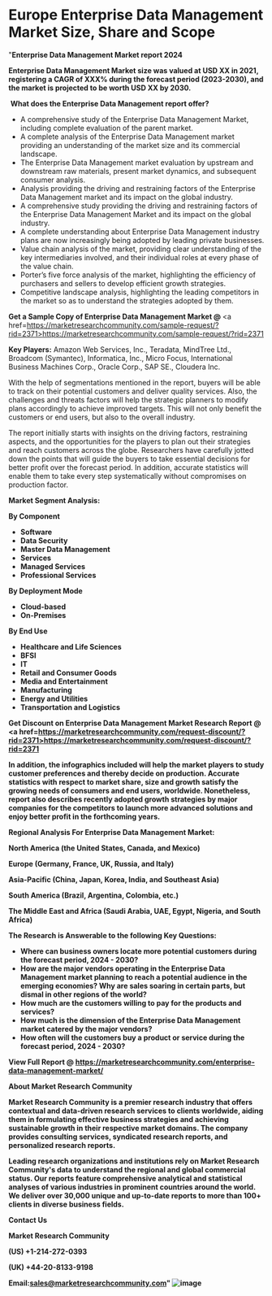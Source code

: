 # Europe Enterprise Data Management Market Size, Share and Scope
"<strong>Enterprise Data Management Market report 2024</strong>

<strong>Enterprise Data Management Market size was valued at USD XX in 2021, registering a CAGR of XXX% during the forecast period (2023-2030), and the market is projected to be worth USD XX by 2030.</strong>

 <strong><b>What does the Enterprise Data Management report offer?</b></strong>
<ul>
  <li>A comprehensive study of the Enterprise Data Management Market, including complete evaluation of the parent market.</li>
  <li>A complete analysis of the Enterprise Data Management market providing an understanding of the market size and its commercial landscape.</li>
  <li>The Enterprise Data Management market evaluation by upstream and downstream raw materials, present market dynamics, and subsequent consumer analysis.</li>
  <li>Analysis providing the driving and restraining factors of the Enterprise Data Management market and its impact on the global industry.</li>
  <li>A comprehensive study providing the driving and restraining factors of the Enterprise Data Management Market and its impact on the global industry.</li>
  <li>A complete understanding about Enterprise Data Management industry plans are now increasingly being adopted by leading private businesses.</li>
  <li>Value chain analysis of the market, providing clear understanding of the key intermediaries involved, and their individual roles at every phase of the value chain.</li>
  <li>Porter’s five force analysis of the market, highlighting the efficiency of purchasers and sellers to develop efficient growth strategies.</li>
  <li>Competitive landscape analysis, highlighting the leading competitors in the market so as to understand the strategies adopted by them.</li>
</ul>

<strong>Get a Sample Copy of Enterprise Data Management Market @ </strong><a href=https://marketresearchcommunity.com/sample-request/?rid=2371><u>https://marketresearchcommunity.com/sample-request/?rid=2371</u></a>

<strong>Key Players:</strong> 
Amazon Web Services, Inc., Teradata, MindTree Ltd., Broadcom (Symantec), Informatica, Inc., Micro Focus, International Business Machines Corp., Oracle Corp., SAP SE., Cloudera Inc.

With the help of segmentations mentioned in the report, buyers will be able to track on their potential customers and deliver quality services. Also, the challenges and threats factors will help the strategic planners to modify plans accordingly to achieve improved targets. This will not only benefit the customers or end users, but also to the overall industry.

The report initially starts with insights on the driving factors, restraining aspects, and the opportunities for the players to plan out their strategies and reach customers across the globe. Researchers have carefully jotted down the points that will guide the buyers to take essential decisions for better profit over the forecast period. In addition, accurate statistics will enable them to take every step systematically without compromises on production factor.

<strong>Market Segment Analysis:</strong>


<strong><strong>By Component</strong></h4>
<ul>
 	<li>Software</li>
 	<li>Data Security</li>
 	<li>Master Data Management</li>
 	<li>Services</li>
 	<li>Managed Services</li>
 	<li>Professional Services</li>
</ul>
<strong><strong>By Deployment Mode</strong></h4>
<ul>
 	<li>Cloud-based</li>
 	<li>On-Premises</li>
</ul>
<strong><strong>By End Use</strong></h4>
<ul>
 	<li>Healthcare and Life Sciences</li>
 	<li>BFSI</li>
 	<li>IT</li>
 	<li>Retail and Consumer Goods</li>
 	<li>Media and Entertainment</li>
 	<li>Manufacturing</li>
 	<li>Energy and Utilities</li>
 	<li>Transportation and Logistics</li>
</ul>

<strong>Get Discount on Enterprise Data Management Market Research Report @ </b></strong><a href=https://marketresearchcommunity.com/request-discount/?rid=2371><u>https://marketresearchcommunity.com/request-discount/?rid=2371</u></a>

In addition, the infographics included will help the market players to study customer preferences and thereby decide on production. Accurate statistics with respect to market share, size and growth satisfy the growing needs of consumers and end users, worldwide. Nonetheless, report also describes recently adopted growth strategies by major companies for the competitors to launch more advanced solutions and enjoy better profit in the forthcoming years.

<strong>Regional Analysis For Enterprise Data Management Market:</strong>

<strong>North America</strong> (the United States, Canada, and Mexico)

<strong>Europe</strong> (Germany, France, UK, Russia, and Italy)

<strong>Asia-Pacific</strong> (China, Japan, Korea, India, and Southeast Asia)

<strong>South America</strong> (Brazil, Argentina, Colombia, etc.)

<strong>The Middle East and Africa</strong> (Saudi Arabia, UAE, Egypt, Nigeria, and South Africa)

<strong>The Research is Answerable to the following Key Questions:</strong>
<ul>
 	<li>Where can business owners locate more potential customers during the forecast period, 2024 - 2030?</li>
 	<li>How are the major vendors operating in the Enterprise Data Management market planning to reach a potential audience in the emerging economies? Why are sales soaring in certain parts, but dismal in other regions of the world?</li>
 	<li>How much are the customers willing to pay for the products and services?</li>
 	<li>How much is the dimension of the Enterprise Data Management market catered by the major vendors?</li>
 	<li>How often will the customers buy a product or service during the forecast period, 2024 - 2030?</li>
</ul>

<strong>View Full Report @</strong> <a href=https://marketresearchcommunity.com/enterprise-data-management-market/>https://marketresearchcommunity.com/enterprise-data-management-market/</a>

<strong>About Market Research Community</strong>

Market Research Community is a premier research industry that offers contextual and data-driven research services to clients worldwide, aiding them in formulating effective business strategies and achieving sustainable growth in their respective market domains. The company provides consulting services, syndicated research reports, and personalized research reports.

Leading research organizations and institutions rely on Market Research Community's data to understand the regional and global commercial status. Our reports feature comprehensive analytical and statistical analyses of various industries in prominent countries around the world. We deliver over 30,000 unique and up-to-date reports to more than 100+ clients in diverse business fields.

<strong>Contact Us</strong>

<strong>Market Research Community</strong>

(US) +1-214-272-0393

(UK) +44-20-8133-9198

<strong>Email:</strong>sales@marketresearchcommunity.com"
![image](https://github.com/radhad123/marketresearchreports/assets/158307692/6886fd1b-8eb5-4e9f-a54b-81adc6fcdafa)

